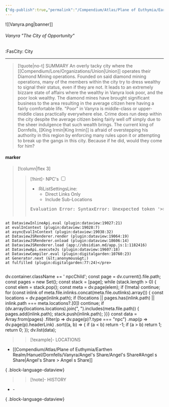 ```yaml
---
{"dg-publish":true,"permalink":"/Compendium/Atlas/Plane of Euthymia/Earthen Realm/Hanuel/Dornfells/Vanyra/Vanyra/","tags":["location/city"]}
---
```



![[Vanyra.png\|banner]]
###### Vanyra "The City of Opportunity"
<span class="sub2">:FasCity: City</span>
___

> [!quote|no-t] SUMMARY
>An overly tacky city where the [[Compendium/Lore/Organizations/Union\|Union]] operates their Diamond Mining operations.  Founded on said diamond mining operations, many of the members within the city try to dress wealthy to signal their status, even if they are not. It leads to an extremely bizzare state of affairs where the wealthy in Vanyra look poor, and the poor look wealthy. The diamond mines have brought significant business to the area resulting in the average citizen here having a fairly comfortable life. "Poor" in Vanyra is middle-class or upper-middle class practically everywhere else. Crime does run deep within the city despite the average citizen being fairly well off simply due to the sheer indulgence that such wealth brings. The current king of Dornfells, [[King  Irmin\|King  Irmin]] is afraid of overstepping his authority in this region by enforcing many rules upon it or attempting to break up the gangs in this city. Because if he did, would they come for him?

#### marker
> [!column|flex 3]
> > [!hint]-  NPC's
> > <input type="checkbox" id="npc"/><ul class="sortMenu"><li class="sortIcon">:RiListSettingsLine:<ul class="dropdown npcedit"><li><label for="npc" class="directLabel active">Direct Links Only</label></li><li><label for="npc" class="childLabel">Include Sub-Locations</label></li></ul></li></ul>
> ><pre class="dataview dataview-error">Evaluation Error: SyntaxError: Unexpected token '&gt;&gt;'
    at DataviewInlineApi.eval (plugin:dataview:19027:21)
    at evalInContext (plugin:dataview:19028:7)
    at asyncEvalInContext (plugin:dataview:19038:32)
    at DataviewJSRenderer.render (plugin:dataview:19064:19)
    at DataviewJSRenderer.onload (plugin:dataview:18606:14)
    at DataviewJSRenderer.load (app://obsidian.md/app.js:1:1182416)
    at DataviewApi.executeJs (plugin:dataview:19607:18)
    at DataviewCompiler.eval (plugin:digitalgarden:10760:23)
    at Generator.next (&lt;anonymous&gt;)
    at fulfilled (plugin:digitalgarden:77:24)</pre>
>>```dataviewjs
dv.container.className += ' npcChild';
const page = dv.current().file.path;
const pages = new Set();
const stack = [page];
while (stack.length > 0) {
const elem = stack.pop();
const meta = dv.page(elem);
if (!meta) continue;
for (const inlink of meta.file.inlinks.concat(meta.file.outlinks).array()) {
const locations = dv.page(inlink.path);
if (!locations || pages.has(inlink.path) || inlink.path === meta.locations?.[0]) continue;
 if (dv.array(locations.locations).join(", ").includes(meta.file.path)) {
 pages.add(inlink.path);
 stack.push(inlink.path);
}}}
const data = Array.from(pages)
.filter(p => dv.page(p)?.type === "npc")
.map(p => dv.page(p).headerLink)
.sort((a, b) => {
if (a < b) return -1;
if (a > b) return 1;
return 0;
});
dv.list(data);
> 
>> [!example]- LOCATIONS
- [[Compendium/Atlas/Plane of Euthymia/Earthen Realm/Hanuel/Dornfells/Vanyra/Angel's Share/Angel's Share#Angel s Share\|Angel's Share > Angel s Share]]

{ .block-language-dataview}
>
>> [!note]- HISTORY
- \-

{ .block-language-dataview}